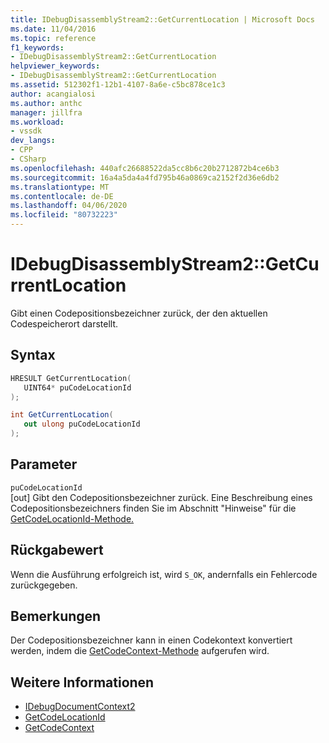 ```yaml
---
title: IDebugDisassemblyStream2::GetCurrentLocation | Microsoft Docs
ms.date: 11/04/2016
ms.topic: reference
f1_keywords:
- IDebugDisassemblyStream2::GetCurrentLocation
helpviewer_keywords:
- IDebugDisassemblyStream2::GetCurrentLocation
ms.assetid: 512302f1-12b1-4107-8a6e-c5bc878ce1c3
author: acangialosi
ms.author: anthc
manager: jillfra
ms.workload:
- vssdk
dev_langs:
- CPP
- CSharp
ms.openlocfilehash: 440afc26688522da5cc8b6c20b2712872b4ce6b3
ms.sourcegitcommit: 16a4a5da4a4fd795b46a0869ca2152f2d36e6db2
ms.translationtype: MT
ms.contentlocale: de-DE
ms.lasthandoff: 04/06/2020
ms.locfileid: "80732223"
---
```

# <a name="idebugdisassemblystream2getcurrentlocation"></a>IDebugDisassemblyStream2::GetCurrentLocation
Gibt einen Codepositionsbezeichner zurück, der den aktuellen Codespeicherort darstellt.

## <a name="syntax"></a>Syntax

```cpp
HRESULT GetCurrentLocation( 
   UINT64* puCodeLocationId
);
```

```csharp
int GetCurrentLocation( 
   out ulong puCodeLocationId
);
```

## <a name="parameters"></a>Parameter
`puCodeLocationId`\
[out] Gibt den Codepositionsbezeichner zurück. Eine Beschreibung eines Codepositionsbezeichners finden Sie im Abschnitt "Hinweise" für die [GetCodeLocationId-Methode.](../../../extensibility/debugger/reference/idebugdisassemblystream2-getcodelocationid.md)

## <a name="return-value"></a>Rückgabewert
 Wenn die Ausführung erfolgreich ist, wird `S_OK`, andernfalls ein Fehlercode zurückgegeben.

## <a name="remarks"></a>Bemerkungen
 Der Codepositionsbezeichner kann in einen Codekontext konvertiert werden, indem die [GetCodeContext-Methode](../../../extensibility/debugger/reference/idebugdisassemblystream2-getcodecontext.md) aufgerufen wird.

## <a name="see-also"></a>Weitere Informationen
- [IDebugDocumentContext2](../../../extensibility/debugger/reference/idebugdocumentcontext2.md)
- [GetCodeLocationId](../../../extensibility/debugger/reference/idebugdisassemblystream2-getcodelocationid.md)
- [GetCodeContext](../../../extensibility/debugger/reference/idebugdisassemblystream2-getcodecontext.md)

